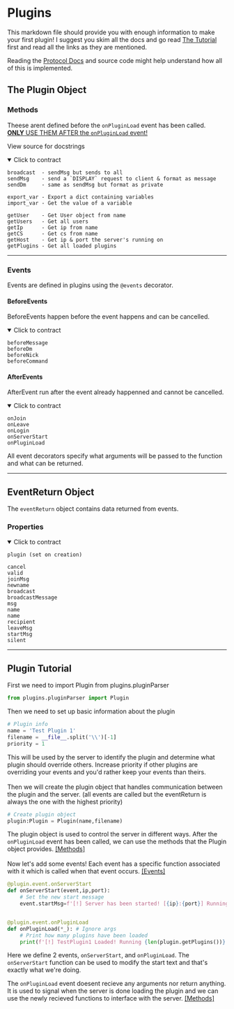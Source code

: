 
# Plugins

This markdown file should provide you with enough information to make your first plugin! I suggest you skim all the docs and go read [The Tutorial](#plugin-tutorial) first and read all the links as they are mentioned.

Reading the [Protocol Docs](PROTOCOL.md#protocol) and source code might help understand how all of this is implemented.

## The Plugin Object

### Methods

Theese arent defined before the `onPluginLoad` event has been called.
<br><u>**ONLY** USE THEM AFTER the `onPluginLoad` event!</u>

View source for docstrings

<details open>
<summary>Click to contract</summary>

    broadcast  - sendMsg but sends to all
    sendMsg    - send a `DISPLAY` request to client & format as message
    sendDm     - same as sendMsg but format as private

    export_var - Export a dict containing variables
    import_var - Get the value of a variable

    getUser    - Get User object from name
    getUsers   - Get all users
    getIp      - Get ip from name
    getCS      - Get cs from name
    getHost    - Get ip & port the server's running on
    getPlugins - Get all loaded plugins
</details>

---

### Events

Events are defined in plugins using the `@events` decorator.

#### BeforeEvents

BeforeEvents happen before the event happens and can be cancelled.

<details open>
<summary>Click to contract</summary>

    beforeMessage
    beforeDm
    beforeNick
    beforeCommand
</details>

#### AfterEvents

AfterEvent run after the event already happenned and cannot be cancelled.

<details open>
<summary>Click to contract</summary>

    onJoin
    onLeave
    onLogin
    onServerStart
    onPluginLoad
</details>

All event decorators specify what arguments will be passed to the function and what can be returned.

---

## EventReturn Object

The `eventReturn` object contains data returned from events.

### Properties

<details open>
<summary>Click to contract</summary>

    plugin (set on creation)

    cancel
    valid
    joinMsg
    newname
    broadcast
    broadcastMessage
    msg
    name
    name
    recipient
    leaveMsg
    startMsg
    silent
</details>

---

## Plugin Tutorial

First we need to import Plugin from plugins.pluginParser

```python
from plugins.pluginParser import Plugin
```

Then we need to set up basic information about the plugin

```python
# Plugin info
name = 'Test Plugin 1'
filename = __file__.split('\\')[-1]
priority = 1
```

This will be used by the server to identify the plugin and determine what plugin should override others. Increase priority if other plugins are overriding your events and you'd rather keep your events than theirs.
<br><br>
Then we will create the plugin object that handles communication between the plugin and the server. (all events are called but the eventReturn is always the one with the highest priority)

```python
# Create plugin object
plugin:Plugin = Plugin(name,filename)
```

The plugin object is used to control the server in different ways. After the `onPluginLoad` event has been called, we can use the methods that the Plugin object provides. [[Methods]](#methods)
<br><br>
Now let's add some events! Each event has a specific function associated with it which is called when that event occurs. [[Events]](#events)

```python
@plugin.event.onServerStart
def onServerStart(event,ip,port):
    # Set the new start message
    event.startMsg=f'[!] Server has been started! [{ip}:{port}] Running TestPlugin1'


@plugin.event.onPluginLoad
def onPluginLoad(*_): # Ignore args
    # Print how many plugins have been loaded
    print(f'[!] TestPlugin1 Loaded! Running {len(plugin.getPlugins())} plugins.')
```

Here we define 2 events, `onServerStart`, and `onPluginLoad`.
The `onServerStart` function can be used to modify the start text and that's exactly what we're doing.

The `onPluginLoad` event doesent recieve any arguments nor return anything. It is used to signal when the server is done loading the plugin and we can use the newly recieved functions to interface with the server. [[Methods]](#methods)
